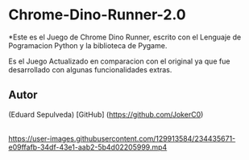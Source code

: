 # Chrome-Dino-Runner-2.0


*Este es el Juego de Chrome Dino Runner, escrito con el Lenguaje de Pogramacion 
Python y la biblioteca de Pygame.

Es el Juego Actualizado en comparacion con el original ya que fue desarrollado
con algunas funcionalidades extras.



## Autor

(Eduard Sepulveda)
[GitHub]  (https://github.com/JokerC0)
<br><br>


https://user-images.githubusercontent.com/129913584/234435671-e09ffafb-34df-43e1-aab2-5b4d02205999.mp4

